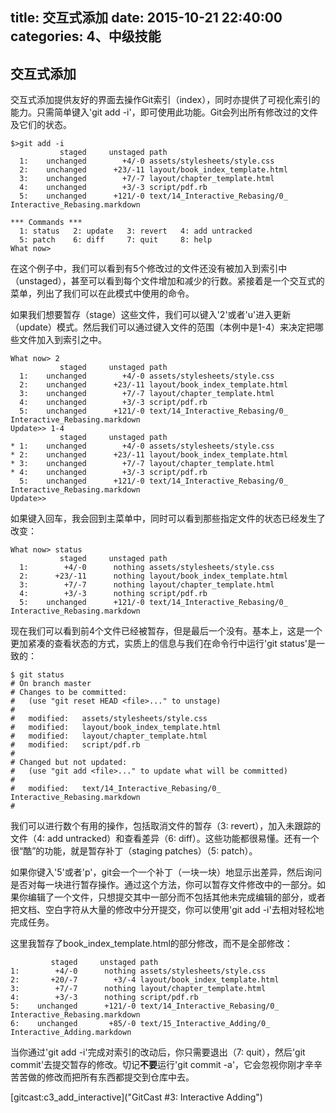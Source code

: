 title: 交互式添加
date: 2015-10-21 22:40:00
categories: 4、中级技能
---
## 交互式添加 ##

交互式添加提供友好的界面去操作Git索引（index），同时亦提供了可视化索引的能力。只需简单键入'git add -i'，即可使用此功能。Git会列出所有修改过的文件及它们的状态。

	$>git add -i
	           staged     unstaged path
	  1:    unchanged        +4/-0 assets/stylesheets/style.css
	  2:    unchanged      +23/-11 layout/book_index_template.html
	  3:    unchanged        +7/-7 layout/chapter_template.html
	  4:    unchanged        +3/-3 script/pdf.rb
	  5:    unchanged      +121/-0 text/14_Interactive_Rebasing/0_ Interactive_Rebasing.markdown

	*** Commands ***
	  1: status	  2: update	  3: revert	  4: add untracked
	  5: patch	  6: diff	  7: quit	  8: help
	What now> 

在这个例子中，我们可以看到有5个修改过的文件还没有被加入到索引中（unstaged），甚至可以看到每个文件增加和减少的行数。紧接着是一个交互式的菜单，列出了我们可以在此模式中使用的命令。

如果我们想要暂存（stage）这些文件，我们可以键入'2'或者'u'进入更新（update）模式。然后我们可以通过键入文件的范围（本例中是1-4）来决定把哪些文件加入到索引之中。

	What now> 2
	           staged     unstaged path
	  1:    unchanged        +4/-0 assets/stylesheets/style.css
	  2:    unchanged      +23/-11 layout/book_index_template.html
	  3:    unchanged        +7/-7 layout/chapter_template.html
	  4:    unchanged        +3/-3 script/pdf.rb
	  5:    unchanged      +121/-0 text/14_Interactive_Rebasing/0_ Interactive_Rebasing.markdown
	Update>> 1-4
	           staged     unstaged path
	* 1:    unchanged        +4/-0 assets/stylesheets/style.css
	* 2:    unchanged      +23/-11 layout/book_index_template.html
	* 3:    unchanged        +7/-7 layout/chapter_template.html
	* 4:    unchanged        +3/-3 script/pdf.rb
	  5:    unchanged      +121/-0 text/14_Interactive_Rebasing/0_ Interactive_Rebasing.markdown
	Update>> 

如果键入回车，我会回到主菜单中，同时可以看到那些指定文件的状态已经发生了改变：

	What now> status
	           staged     unstaged path
	  1:        +4/-0      nothing assets/stylesheets/style.css
	  2:      +23/-11      nothing layout/book_index_template.html
	  3:        +7/-7      nothing layout/chapter_template.html
	  4:        +3/-3      nothing script/pdf.rb
	  5:    unchanged      +121/-0 text/14_Interactive_Rebasing/0_ Interactive_Rebasing.markdown

现在我们可以看到前4个文件已经被暂存，但是最后一个没有。基本上，这是一个更加紧凑的查看状态的方式，实质上的信息与我们在命令行中运行'git status'是一致的：

	$ git status
	# On branch master
	# Changes to be committed:
	#   (use "git reset HEAD <file>..." to unstage)
	#
	#	modified:   assets/stylesheets/style.css
	#	modified:   layout/book_index_template.html
	#	modified:   layout/chapter_template.html
	#	modified:   script/pdf.rb
	#
	# Changed but not updated:
	#   (use "git add <file>..." to update what will be committed)
	#
	#	modified:   text/14_Interactive_Rebasing/0_ Interactive_Rebasing.markdown
	#

我们可以进行数个有用的操作，包括取消文件的暂存（3: revert），加入未跟踪的文件（4: add untracked）和查看差异（6: diff）。这些功能都很易懂。还有一个很“酷”的功能，就是暂存补丁（staging patches）（5: patch）。

如果你键入'5'或者'p'，git会一个一个补丁（一块一块）地显示出差异，然后询问是否对每一块进行暂存操作。通过这个方法，你可以暂存文件修改中的一部分。如果你编辑了一个文件，只想提交其中一部分而不包括其他未完成编辑的部分，或者把文档、空白字符从大量的修改中分开提交，你可以使用'git add -i'去相对轻松地完成任务。

这里我暂存了book_index_template.html的部分修改，而不是全部修改：

	         staged     unstaged path
	1:        +4/-0      nothing assets/stylesheets/style.css
	2:       +20/-7        +3/-4 layout/book_index_template.html
	3:        +7/-7      nothing layout/chapter_template.html
	4:        +3/-3      nothing script/pdf.rb
	5:    unchanged      +121/-0 text/14_Interactive_Rebasing/0_ Interactive_Rebasing.markdown
	6:    unchanged       +85/-0 text/15_Interactive_Adding/0_ Interactive_Adding.markdown

当你通过'git add -i'完成对索引的改动后，你只需要退出（7: quit），然后'git commit'去提交暂存的修改。切记**不要**运行'git commit -a'，它会忽视你刚才辛辛苦苦做的修改而把所有东西都提交到仓库中去。

[gitcast:c3_add_interactive]("GitCast #3: Interactive Adding")

